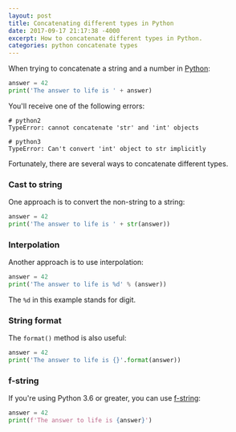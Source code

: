 ```yaml
---
layout: post
title: Concatenating different types in Python
date: 2017-09-17 21:17:38 -4000
excerpt: How to concatenate different types in Python.
categories: python concatenate types
---
```


When trying to concatenate a string and a number in [Python](https://www.python.org):

```py
answer = 42
print('The answer to life is ' + answer)
```

You'll receive one of the following errors:

```
# python2
TypeError: cannot concatenate 'str' and 'int' objects

# python3
TypeError: Can't convert 'int' object to str implicitly
```

Fortunately, there are several ways to concatenate different types.

### Cast to string

One approach is to convert the non-string to a string:

```py
answer = 42
print('The answer to life is ' + str(answer))
```

### Interpolation

Another approach is to use interpolation:

```py
answer = 42
print('The answer to life is %d' % (answer))
```

The `%d` in this example stands for digit.

### String format

The `format()` method is also useful:

```py
answer = 42
print('The answer to life is {}'.format(answer))
```

### f-string

If you're using Python 3.6 or greater, you can use [f-string](https://www.python.org/dev/peps/pep-0498/):

```py
answer = 42
print(f'The answer to life is {answer}')
```
